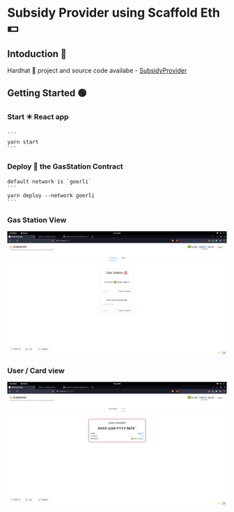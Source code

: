 # Subsidy Provider using Scaffold Eth 💵

## Intoduction 💁
Hardhat 👷 project and source code availabe - [SubsidyProvider](https://github.com/priyanshu87694/Subsidy-Provider)

## Getting Started 🟢

### Start ✴️ React app
    ```
    yarn start
    ```

### Deploy 📡 the GasStation Contract

    default network is `goerli`
    ```
    yarn deploy --network goerli
    ```

### Gas Station View
![⛽](GasStation.png)

### User / Card view
![⛽](CardView.png)
